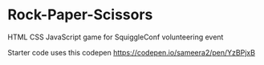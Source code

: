 # Rock-Paper-Scissors
HTML CSS JavaScript game for SquiggleConf volunteering event

Starter code uses this codepen https://codepen.io/sameera2/pen/YzBPjxB